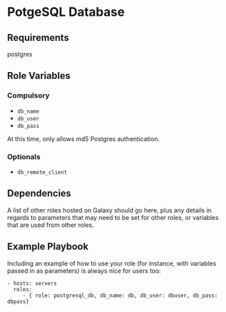 # PotgeSQL Database

## Requirements

postgres

## Role Variables

### Compulsory

* `db_name`
* `db_user`
* `db_pass`

At this time, only allows md5 Postgres authentication.

### Optionals

* `db_remote_client`

## Dependencies

A list of other roles hosted on Galaxy should go here, plus any details in regards to parameters that may need to be set for other roles, or variables that are used from other roles.

## Example Playbook

Including an example of how to use your role (for instance, with variables passed in as parameters) is always nice for users too:

    - hosts: servers
      roles:
         - { role: postgresql_db, db_name: db, db_user: dbuser, db_pass: dbpass}
